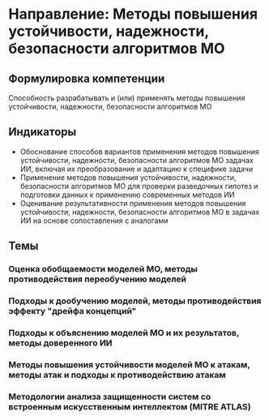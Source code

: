 # Направление: Методы повышения устойчивости, надежности, безопасности алгоритмов МО
## Формулировка компетенции
Способность разрабатывать и (или) применять методы повышения устойчивости, надежности, безопасности алгоритмов МО
## Индикаторы
* Обоснование способов вариантов применения методов повышения устойчивости, надежности, безопасности алгоритмов МО задачах ИИ, включая их преобразование и адаптацию к специфике задачи
* Применение методов повышения устойчивости, надежности, безопасности алгоритмов МО для проверки разведочных гипотез и подготовки данных к применению современных методов ИИ
* Оценивание результативности применения методов повышения устойчивости, надежности, безопасности алгоритмов МО в задачах ИИ на основе сопоставления с аналогами
## Темы
### Оценка обобщаемости моделей МО, методы противодействия переобучению моделей
### Подходы к дообучению моделей, методы противодействия эффекту "дрейфа концепций"
### Подходы к объяснению моделей МО и их результатов, методы доверенного ИИ
### Методы повышения устойчивости моделей МО к атакам, методы атак и подходы к противодействию атакам
### Методологии анализа защищенности систем со встроенным искусственным интеллектом (MITRE ATLAS)
